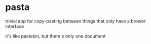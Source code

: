 # pasta

trivial app for copy-pasting between things that only have a brower interface

it's like pastebin, but there's only one document
